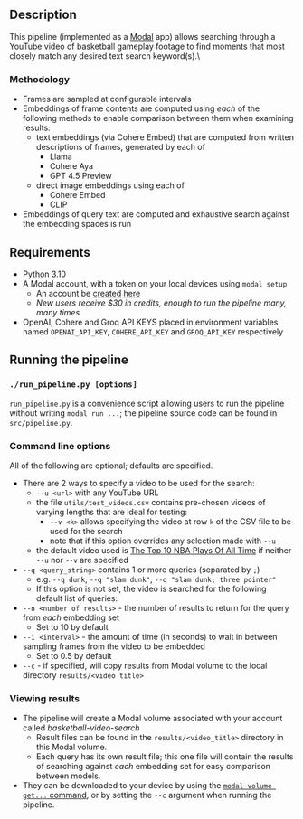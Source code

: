 ## Description

This pipeline (implemented as a [Modal] app) allows searching through a YouTube video of basketball gameplay footage to
find moments that most closely match any desired text search keyword(s).\

### Methodology

- Frames are sampled at configurable intervals
- Embeddings of frame contents are computed using *each* of the following methods to enable comparison between 
  them when examining results:
  - text embeddings (via Cohere Embed) that are computed from written descriptions of frames, generated by each of
    - Llama
    - Cohere Aya
    - GPT 4.5 Preview
  - direct image embeddings using each of
    - Cohere Embed
    - CLIP
- Embeddings of query text are computed and exhaustive search against the embedding spaces is run

## Requirements
  
- Python 3.10
- A Modal account, with a token on your local devices using `modal setup`
  - An account be [created here]
  - *New users receive $30 in credits, enough to run the pipeline many, many times*
- OpenAI, Cohere and Groq API KEYS placed in environment variables named `OPENAI_API_KEY`, `COHERE_API_KEY`
  and `GROQ_API_KEY` respectively

## Running the pipeline

### `./run_pipeline.py [options]`

`run_pipeline.py` is a convenience script allowing users to run the pipeline without writing `modal run ...`;
the pipeline source code can be found in `src/pipeline.py`.

### Command line options

All of the following are optional; defaults are specified.

- There are 2 ways to specify a video to be used for the search:
  - `--u <url>` with any YouTube URL
  - the file `utils/test_videos.csv` contains pre-chosen videos of varying lengths that are ideal for testing:
    - `--v <k>` allows specifying the video at row `k` of the CSV file to be used for the search
    - note that if this option overrides any selection made with `--u`
  - the default video used is [The Top 10 NBA Plays Of All Time] if neither `--u` nor `--v` are specified
- `--q <query_string>` contains 1 or more queries (separated by `;`)
  - e.g. `--q dunk`, `--q "slam dunk"`,  `--q "slam dunk; three pointer"`
  - If this option is not set, the video is searched for the following default list of queries:
- `--n <number of results>` - the number of results to return for the query from *each* embedding set
  - Set to 10 by default
- `--i <interval>` - the amount of time (in seconds) to wait in between sampling frames from the video to be embedded
  - Set to 0.5 by default
- `--c` - if specified, will copy results from Modal volume to the local directory `results/<video title>`

### Viewing results

- The pipeline will create a Modal volume associated with your account called *basketball-video-search*
  - Result files can be found in the `results/<video_title>` directory in this Modal volume.
  - Each query has its own result file; this one file will contain the results of searching against *each* embedding set for easy comparison between models.
- They can be downloaded to your device by using the [`modal volume get...` command], or by setting the `--c` argument when running the pipeline.

[Modal]: https://modal.com/
[created here]: https://modal.com/signup
[The Top 10 NBA Plays Of All Time]: https://www.youtube.com/watch?v=4M1e83JSjB4
[`modal volume get...` command]: https://modal.com/docs/reference/cli/volume#modal-volume-get